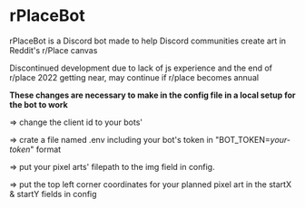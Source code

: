 # rPlaceBot

rPlaceBot is a Discord bot made to help Discord communities create art in Reddit's r/Place canvas

Discontinued development due to lack of js experience and the end of r/place 2022 getting near, may continue if r/place becomes annual

**These changes are necessary to make in the config file in a local setup for the bot to work**

=> change the client id to your bots'

=> crate a file named .env including your bot's token in "BOT_TOKEN=*your-token*" format

=> put your pixel arts' filepath to the img field in config.

=> put the top left corner coordinates for your planned pixel art in the startX & startY fields in config
